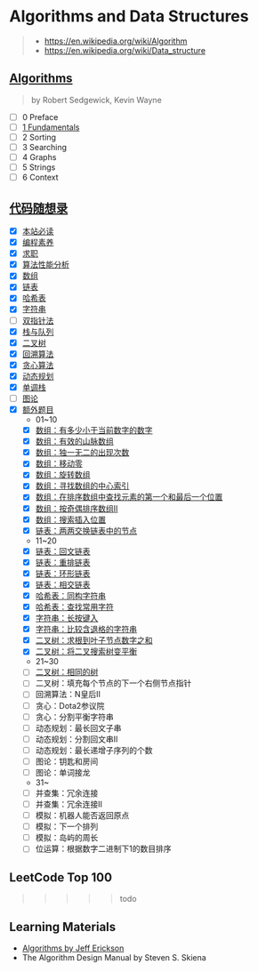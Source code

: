 # Algorithms and Data Structures

> - <https://en.wikipedia.org/wiki/Algorithm>
> - <https://en.wikipedia.org/wiki/Data_structure>

## [Algorithms](https://www.goodreads.com/book/show/10803540-algorithms)

> by Robert Sedgewick, Kevin Wayne

- [ ] 0 Preface
- [ ] [1 Fundamentals](fundamentals)
- [ ] 2 Sorting
- [ ] 3 Searching
- [ ] 4 Graphs
- [ ] 5 Strings
- [ ] 6 Context

## [代码随想录](https://github.com/youngyangyang04/leetcode-master)

- [x] [本站必读](https://programmercarl.com/)
- [x] [编程素养](https://programmercarl.com/%E5%89%8D%E5%BA%8F/%E4%BB%A3%E7%A0%81%E9%A3%8E%E6%A0%BC.html)
- [x] [求职](https://programmercarl.com/%E5%89%8D%E5%BA%8F/%E7%A8%8B%E5%BA%8F%E5%91%98%E7%AE%80%E5%8E%86.html)
- [x] [算法性能分析](fundamentals/analysis_of_algorithms.md)
- [x] [数组](./array.md)
- [x] [链表](./linked_list.md)
- [x] [哈希表](./hash_table.md)
- [x] [字符串](./string.md)
- [ ] [双指针法](./two_pointers.md)
- [x] [栈与队列](./stack_queue.md)
- [x] [二叉树](./tree.md)
- [x] [回溯算法](./backtracking.md)
- [x] [贪心算法](./greedy.md)
- [x] [动态规划](./dynamic_programming.md)
- [x] [单调栈](./monotone_stack.md)
- [ ] [图论](./graph.md)
- [x] [额外题目](https://programmercarl.com/other/ewaishuoming.html)
  - 01~10
  - [x] [数组：有多少小于当前数字的数字](https://programmercarl.com/1365.%E6%9C%89%E5%A4%9A%E5%B0%91%E5%B0%8F%E4%BA%8E%E5%BD%93%E5%89%8D%E6%95%B0%E5%AD%97%E7%9A%84%E6%95%B0%E5%AD%97.html)
  - [x] [数组：有效的山脉数组](https://programmercarl.com/0941.%E6%9C%89%E6%95%88%E7%9A%84%E5%B1%B1%E8%84%89%E6%95%B0%E7%BB%84.html)
  - [x] [数组：独一无二的出现次数](https://programmercarl.com/1207.%E7%8B%AC%E4%B8%80%E6%97%A0%E4%BA%8C%E7%9A%84%E5%87%BA%E7%8E%B0%E6%AC%A1%E6%95%B0.html)
  - [x] [数组：移动零](https://programmercarl.com/0283.%E7%A7%BB%E5%8A%A8%E9%9B%B6.html)
  - [x] [数组：旋转数组](https://programmercarl.com/0189.%E6%97%8B%E8%BD%AC%E6%95%B0%E7%BB%84.html)
  - [x] [数组：寻找数组的中心索引](https://programmercarl.com/0724.%E5%AF%BB%E6%89%BE%E6%95%B0%E7%BB%84%E7%9A%84%E4%B8%AD%E5%BF%83%E7%B4%A2%E5%BC%95.html)
  - [x] [数组：在排序数组中查找元素的第一个和最后一个位置](https://programmercarl.com/0034.%E5%9C%A8%E6%8E%92%E5%BA%8F%E6%95%B0%E7%BB%84%E4%B8%AD%E6%9F%A5%E6%89%BE%E5%85%83%E7%B4%A0%E7%9A%84%E7%AC%AC%E4%B8%80%E4%B8%AA%E5%92%8C%E6%9C%80%E5%90%8E%E4%B8%80%E4%B8%AA%E4%BD%8D%E7%BD%AE.html)
  - [x] [数组：按奇偶排序数组II](https://programmercarl.com/0922.%E6%8C%89%E5%A5%87%E5%81%B6%E6%8E%92%E5%BA%8F%E6%95%B0%E7%BB%84II.html)
  - [x] [数组：搜索插入位置](https://programmercarl.com/0035.%E6%90%9C%E7%B4%A2%E6%8F%92%E5%85%A5%E4%BD%8D%E7%BD%AE.html)
  - [x] [链表：两两交换链表中的节点](https://programmercarl.com/0024.%E4%B8%A4%E4%B8%A4%E4%BA%A4%E6%8D%A2%E9%93%BE%E8%A1%A8%E4%B8%AD%E7%9A%84%E8%8A%82%E7%82%B9.html)
  - 11~20
  - [x] [链表：回文链表](https://programmercarl.com/0234.%E5%9B%9E%E6%96%87%E9%93%BE%E8%A1%A8.html)
  - [x] [链表：重排链表](https://programmercarl.com/0143.%E9%87%8D%E6%8E%92%E9%93%BE%E8%A1%A8.html)
  - [x] [链表：环形链表](https://programmercarl.com/0141.%E7%8E%AF%E5%BD%A2%E9%93%BE%E8%A1%A8.html)
  - [x] [链表：相交链表](https://programmercarl.com/0160.%E7%9B%B8%E4%BA%A4%E9%93%BE%E8%A1%A8.html)
  - [x] [哈希表：同构字符串](https://programmercarl.com/0205.%E5%90%8C%E6%9E%84%E5%AD%97%E7%AC%A6%E4%B8%B2.html)
  - [x] [哈希表：查找常用字符](https://programmercarl.com/1002.%E6%9F%A5%E6%89%BE%E5%B8%B8%E7%94%A8%E5%AD%97%E7%AC%A6.html)
  - [x] [字符串：长按键入](https://programmercarl.com/0925.%E9%95%BF%E6%8C%89%E9%94%AE%E5%85%A5.html)
  - [x] [字符串：比较含退格的字符串](https://programmercarl.com/0844.%E6%AF%94%E8%BE%83%E5%90%AB%E9%80%80%E6%A0%BC%E7%9A%84%E5%AD%97%E7%AC%A6%E4%B8%B2.html)
  - [x] [二叉树：求根到叶子节点数字之和](https://programmercarl.com/0129.%E6%B1%82%E6%A0%B9%E5%88%B0%E5%8F%B6%E5%AD%90%E8%8A%82%E7%82%B9%E6%95%B0%E5%AD%97%E4%B9%8B%E5%92%8C.html)
  - [x] [二叉树：将二叉搜索树变平衡](https://programmercarl.com/1382.%E5%B0%86%E4%BA%8C%E5%8F%89%E6%90%9C%E7%B4%A2%E6%A0%91%E5%8F%98%E5%B9%B3%E8%A1%A1.html)
  - 21~30
  - [ ] [二叉树：相同的树](https://programmercarl.com/0100.%E7%9B%B8%E5%90%8C%E7%9A%84%E6%A0%91.html)
  - [ ] 二叉树：填充每个节点的下一个右侧节点指针
  - [ ] 回溯算法：N皇后II
  - [ ] 贪心：Dota2参议院
  - [ ] 贪心：分割平衡字符串
  - [ ] 动态规划：最长回文子串
  - [ ] 动态规划：分割回文串II
  - [ ] 动态规划：最长递增子序列的个数
  - [ ] 图论：钥匙和房间
  - [ ] 图论：单词接龙
  - 31~
  - [ ] 并查集：冗余连接
  - [ ] 并查集：冗余连接II
  - [ ] 模拟：机器人能否返回原点
  - [ ] 模拟：下一个排列
  - [ ] 模拟：岛屿的周长
  - [ ] 位运算：根据数字二进制下1的数目排序

## LeetCode Top 100

>>>>> todo

## Learning Materials

- [Algorithms by Jeff Erickson](http://jeffe.cs.illinois.edu/teaching/algorithms/)
- The Algorithm Design Manual by Steven S. Skiena

